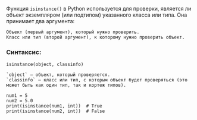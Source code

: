 Функция `isinstance()` в Python используется для проверки, 
является ли объект экземпляром (или подтипом) указанного класса или типа. 
Она принимает два аргумента:

    Объект (первый аргумент), который нужно проверить.
    Класс или тип (второй аргумент), к которому нужно проверить объект.

### Синтаксис:

`isinstance(object, classinfo)`

    `object` — объект, который проверяется.
    `classinfo` — класс или тип, с которым объект будет проверяться (это может быть как один тип, так и кортеж типов).

```
num1 = 5
num2 = 5.0
print(isinstance(num1, int))  # True
print(isinstance(num2, int))  # False
```